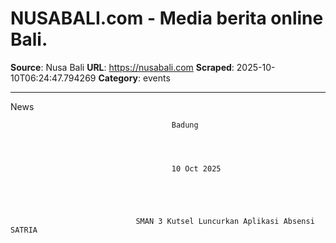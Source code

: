 # NUSABALI.com - Media berita online Bali.

**Source**: Nusa Bali
**URL**: https://nusabali.com
**Scraped**: 2025-10-10T06:24:47.794269
**Category**: events

---

News

                                
                                
                                    
                                                                                    
                                                                            
                                
                            
                            
                            

                                
                                                                        
                                        
                                        Badung
                                    
                                      
                                                                        
                                        
                                        10 Oct 2025
                                        
                                    
                                    
                                

                                SMAN 3 Kutsel Luncurkan Aplikasi Absensi SATRIA
